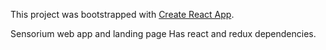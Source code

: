 This project was bootstrapped with [Create React App](https://github.com/facebookincubator/create-react-app).

Sensorium web app and landing page
Has react and redux dependencies.